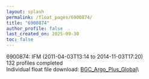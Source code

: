 ```yaml
---
layout: splash
permalink: /float_pages/6900874/
title: "6900874"
author_profile: false
last_created_on: 2025-09-30
toc: false
---
```

 
6900874: IFM (2011-04-03T13:14 to 2014-11-03T17:20)\
132 profiles completed\
Individual float file download: [BGC_Argo_Plus_Global](https://ftp.soest.hawaii.edu/bgc_argo_plus/Individual_Floats/outliers_removed/6900874_Sprof_processed.nc)\
